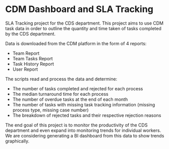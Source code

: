 # CDM Dashboard and SLA Tracking
SLA Tracking project for the CDS department. This project aims to use CDM task data in order to outline the quantity and time taken of tasks completed by the CDS department.

Data is downloaded from the CDM platform in the form of 4 reports:
- Team Report
- Team Tasks Report
- Task History Report
- User Report

The scripts read and process the data and determine:
- The number of tasks completed and rejected for each process
- The median turnaround time for each process
- The number of overdue tasks at the end of each month
- The number of tasks with missing task tracking information (missing process type, missing case number)
- The breakdown of rejected tasks and their respective rejection reasons

The end goal of this project is to monitor the productivity of the CDS department and even expand into monitoring trends for individual workers. We are considering generating a BI dashboard from this data to show trends graphically.


